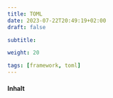 ```yaml
---
title: TOML
date: 2023-07-22T20:49:19+02:00
draft: false

subtitle: 

weight: 20

tags: [framework, toml]
---
```


#### Inhalt